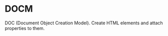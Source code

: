 DOCM
====

DOC (Document Object Creation Model). Create HTML elements and attach properties to them.